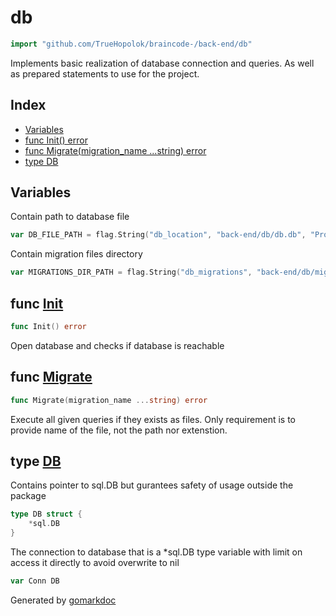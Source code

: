 <!-- Code generated by gomarkdoc. DO NOT EDIT -->

# db

```go
import "github.com/TrueHopolok/braincode-/back-end/db"
```

Implements basic realization of database connection and queries. As well as prepared statements to use for the project.

## Index

- [Variables](<#variables>)
- [func Init\(\) error](<#Init>)
- [func Migrate\(migration\_name ...string\) error](<#Migrate>)
- [type DB](<#DB>)


## Variables

<a name="DB_FILE_PATH"></a>Contain path to database file

```go
var DB_FILE_PATH = flag.String("db_location", "back-end/db/db.db", "Provide location for database file location")
```

<a name="MIGRATIONS_DIR_PATH"></a>Contain migration files directory

```go
var MIGRATIONS_DIR_PATH = flag.String("db_migrations", "back-end/db/migrations/", "Provide a directory with all migartion queries")
```

<a name="Init"></a>
## func [Init](<https://github.com/TrueHopolok/braincode-/blob/main/back-end/db/db.go#L28>)

```go
func Init() error
```

Open database and checks if database is reachable

<a name="Migrate"></a>
## func [Migrate](<https://github.com/TrueHopolok/braincode-/blob/main/back-end/db/migrate.go#L15>)

```go
func Migrate(migration_name ...string) error
```

Execute all given queries if they exists as files. Only requirement is to provide name of the file, not the path nor extenstion.

<a name="DB"></a>
## type [DB](<https://github.com/TrueHopolok/braincode-/blob/main/back-end/db/db.go#L20-L22>)

Contains pointer to sql.DB but gurantees safety of usage outside the package

```go
type DB struct {
    *sql.DB
}
```

<a name="Conn"></a>The connection to database that is a \*sql.DB type variable with limit on access it directly to avoid overwrite to nil

```go
var Conn DB
```

Generated by [gomarkdoc](<https://github.com/princjef/gomarkdoc>)
